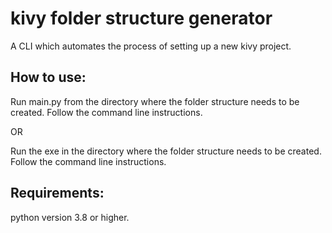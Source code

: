 # kivy folder structure generator
A CLI which automates the process of setting up a new kivy project.


## How to use:
Run main.py from the directory where the folder structure needs to be created.
Follow the command line instructions.

OR

Run the exe in the directory where the folder structure needs to be created.
Follow the command line instructions.


## Requirements:
python version 3.8 or higher.

